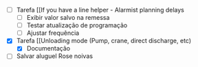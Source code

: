 - [ ] Tarefa [[If you have a line helper - Alarmist planning delays
	- [ ] Exibir valor salvo na remessa
	- [ ] Testar atualização de programação
	- [ ] Ajustar frequência
- [x] Tarefa [[Unloading mode (Pump, crane, direct discharge, etc)
	- [x] Documentação
- [ ] Salvar aluguel Rose noivas